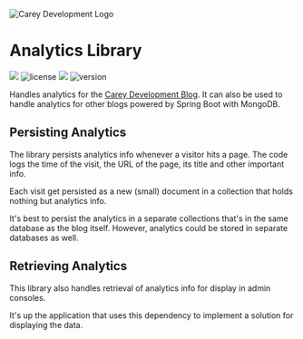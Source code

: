 ![Carey Development Logo](http://careydevelopment.us/img/branding/careydevelopment-logo-sm.png)

# Analytics Library
![](https://img.shields.io/badge/jdk-11-blue.svg) ![license](https://img.shields.io/badge/license-MIT-blue.svg) 
![](https://img.shields.io/badge/maven-4.0.0-blue.svg) ![version](https://img.shields.io/badge/version-1.7.0-blue.svg)

Handles analytics for the [Carey Development Blog](https://careydevelopment.us). It can also be used to handle analytics for other blogs powered by Spring Boot with MongoDB.

## Persisting Analytics
The library persists analytics info whenever a visitor hits a page. The code logs the time of the visit, the URL of the page, its title and other important
info.

Each visit get persisted as a new (small) document in a collection that holds nothing but analytics info. 

It's best to persist the analytics in a separate collections that's in the same database as the blog itself. However, analytics could be stored in separate 
databases as well.

## Retrieving Analytics
This library also handles retrieval of analytics info for display in admin consoles. 

It's up the application that uses this dependency to implement a solution for displaying the data. 
